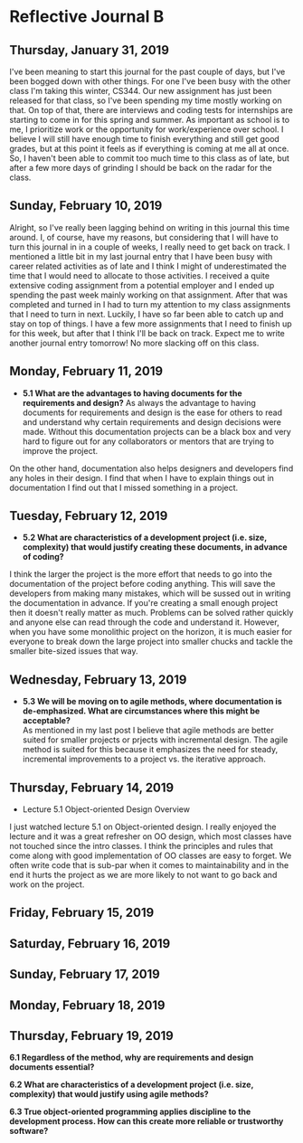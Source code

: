# Reflective Journal B

## Thursday, January 31, 2019
I've been meaning to start this journal for the past couple of days, but I've been bogged down with other things. For one I've been busy with the other class I'm taking this winter, CS344. Our new assignment has just been released for that class, so I've been spending my time mostly working on that. On top of that, there are interviews and coding tests for internships are starting to come in for this spring and summer. As important as school is to me, I prioritize work or the opportunity for work/experience over school. I believe I will still have enough time to finish everything and still get good grades, but at this point it feels as if everything is coming at me all at once. So, I haven't been able to commit too much time to this class as of late, but after a few more days of grinding I should be back on the radar for the class.

## Sunday, February 10, 2019
Alright, so I've really been lagging behind on writing in this journal this time around. I, of course, have my reasons, but considering that I will have to turn this journal in in a couple of weeks, I really need to get back on track. I mentioned a little bit in my last journal entry that I have been busy with career related activities as of late and I think I might of underestimated the time that I would need to allocate to those activities. I received a quite extensive coding assignment from a potential employer and I ended up spending the past week mainly working on that assignment. After that was completed and turned in I had to turn my attention to my class assignments that I need to turn in next. Luckily, I have so far been able to catch up and stay on top of things. I have a few more assignments that I need to finish up for this week, but after that I think I'll be back on track. Expect me to write another journal entry tomorrow! No more slacking off on this class.

## Monday, February 11, 2019
* **5.1  What are the advantages to having documents for the requirements and design?**
As always the advantage to having documents for requirements and design is the ease for others to read and understand why certain requirements and design decisions were made. Without this documentation projects can be a black box and very hard to figure out for any collaborators or mentors that are trying to improve the project. 

On the other hand, documentation also helps designers and developers find any holes in their design. I find that when I have to explain things out in documentation I find out that I missed something in a project. 

## Tuesday, February 12, 2019
* **5.2  What are characteristics of a development project (i.e. size, complexity) that would justify creating these documents, in advance of coding?**

I think the larger the project is the more effort that needs to go into the documentation of the project before coding anything. This will save the developers from making many mistakes, which will be sussed out in writing the documentation in advance. If you're creating a small enough project then it doesn't really matter as much. Problems can be solved rather quickly and anyone else can read through the code and understand it. However, when you have some monolithic project on the horizon, it is much easier for everyone to break down the large project into smaller chucks and tackle the smaller bite-sized issues that way. 

## Wednesday, February 13, 2019
* **5.3  We will be moving on to agile methods, where documentation is de-emphasized.  What are circumstances where this might be acceptable?**  
As mentioned in my last post I believe that agile methods are better suited for smaller projects or prjects with incremental design. The agile method is suited for this because it emphasizes the need for steady, incremental improvements to a project vs. the iterative approach. 


## Thursday, February 14, 2019
* Lecture 5.1 Object-oriented Design Overview

I just watched lecture 5.1 on Object-oriented design. I really enjoyed the lecture and it was a great refresher on OO design, which most classes have not touched since the intro classes. I think the principles and rules that come along with good implementation of OO classes are easy to forget. We often write code that is sub-par when it comes to maintainability and in the end it hurts the project as we are more likely to not want to go back and work on the project.

## Friday, February 15, 2019
## Saturday, February 16, 2019
## Sunday, February 17, 2019
## Monday, February 18, 2019
## Thursday, February 19, 2019

**6.1  Regardless of the method, why are requirements and design documents essential?**

**6.2  What are characteristics of a development project (i.e. size, complexity) that would justify using agile methods?**

**6.3  True object-oriented programming applies discipline to the development process.  How can this create more reliable or trustworthy software?**
